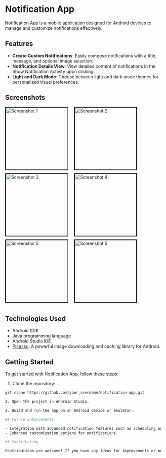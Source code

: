 # Notification App

Notification App is a mobile application designed for Android devices to manage and customize notifications effectively.

## Features

- **Create Custom Notifications**: Easily compose notifications with a title, message, and optional image selection.
- **Notification Details View**: View detailed content of notifications in the Show Notification Activity upon clicking.
- **Light and Dark Mode**: Choose between light and dark mode themes for personalized visual preferences.

## Screenshots

<img src="https://github.com/user-attachments/assets/731990da-b783-49d2-82f7-ef6218e4fda7" alt="Screenshot 1" width="200" style="border: 2px solid #000000; margin-right: 15px; margin-bottom: 10px;">
<img src="https://github.com/user-attachments/assets/721b37f1-d8e3-4d0e-bf0a-31157538a2d2" alt="Screenshot 2" width="200" style="border: 2px solid #000000; margin-right: 15px; margin-bottom: 10px;">
<img src="https://github.com/user-attachments/assets/0cca0c95-c0ce-428b-8b88-698243a1b630" alt="Screenshot 3" width="200" style="border: 2px solid #000000; margin-right: 15px; margin-bottom: 10px;">
<img src="https://github.com/user-attachments/assets/47f3c9c7-1f14-4888-a95a-3071d64e3e61" alt="Screenshot 4" width="200" style="border: 2px solid #000000; margin-right: 15px; margin-bottom: 10px;">
<img src="https://github.com/user-attachments/assets/839f952b-00f5-41a8-b4a6-5bb3376b8582" alt="Screenshot 5" width="200" style="border: 2px solid #000000; margin-right: 15px; margin-bottom: 10px;">
<img src="https://github.com/user-attachments/assets/f8582ade-75f8-46fe-8bee-6c9cac1a3989" alt="Screenshot 5" width="200" style="border: 2px solid #000000; margin-right: 15px; margin-bottom: 10px;">

## Technologies Used

- Android SDK
- Java programming language
- Android Studio IDE
- [Picasso](https://github.com/square/picasso): A powerful image downloading and caching library for Android.

## Getting Started

To get started with Notification App, follow these steps:

1. Clone the repository:
```bash
git clone https://github.com/your_username/notification-app.git

2. Open the project in Android Studio.

3. Build and run the app on an Android device or emulator.

## Future Enhancements

- Integration with advanced notification features such as scheduling and priority settings.
- Enhanced customization options for notifications.

## Contributing

Contributions are welcome! If you have any ideas for improvements or new features, feel free to submit a pull request.
